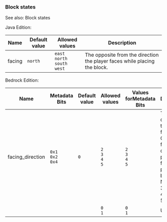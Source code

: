 ### Block states
See also: Block states

Java Edition:

| Name   | Default value | Allowed values                            | Description                                                               |
|--------|---------------|-------------------------------------------|---------------------------------------------------------------------------|
| facing | `north`       | `east`<br/>`north`<br/>`south`<br/>`west` | The opposite from the direction the player faces while placing the block. |

Bedrock Edition:

| Name             | Metadata Bits             | Default value | Allowed values              | Values forMetadata Bits     | Description                                                                                                                                             |
|------------------|---------------------------|---------------|-----------------------------|-----------------------------|---------------------------------------------------------------------------------------------------------------------------------------------------------|
| facing_direction | `0x1`<br/>`0x2`<br/>`0x4` | `0`           | `2`<br/>`3`<br/>`4`<br/>`5` | `2`<br/>`3`<br/>`4`<br/>`5` | The direction the block faces.<br/>Opposite from the direction a player faces when placing the block.2: North<br/>3: South<br/>4: West<br/>5: East<br/> |
|                  |                           |               | `0`<br/>`1`                 | `0`<br/>`1`                 | Unused                                                                                                                                                  |




